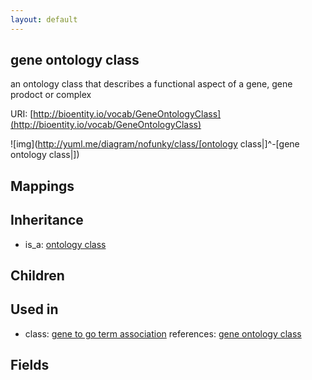 ```yaml
---
layout: default
---
```


## gene ontology class


an ontology class that describes a functional aspect of a gene, gene prodoct or complex

URI: [http://bioentity.io/vocab/GeneOntologyClass](http://bioentity.io/vocab/GeneOntologyClass)


![img](http://yuml.me/diagram/nofunky/class/[ontology class|]^-[gene ontology class|])
## Mappings


## Inheritance

 *  is_a: [ontology class](OntologyClass.html)

## Children


## Used in

 *  class: [gene to go term association](GeneToGoTermAssociation.html) references: [gene ontology class](GeneOntologyClass.html)

## Fields

